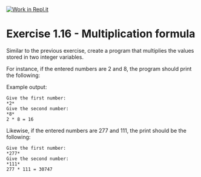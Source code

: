 [![Work in Repl.it](https://classroom.github.com/assets/work-in-replit-14baed9a392b3a25080506f3b7b6d57f295ec2978f6f33ec97e36a161684cbe9.svg)](https://classroom.github.com/online_ide?assignment_repo_id=4205637&assignment_repo_type=AssignmentRepo)
# Exercise 1.16 - Multiplication formula

Similar to the previous exercise, create a program that multiplies the values stored in two integer variables.

For instance, if the entered numbers are 2 and 8, the program should print the following:

Example output:

```plaintext
Give the first number:
*2*
Give the second number:
*8*
2 * 8 = 16
```

Likewise, if the entered numbers are 277 and 111, the print should be the following:

```plaintext
Give the first number:
*277*
Give the second number:
*111*
277 * 111 = 30747
```
